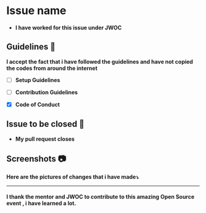 # Issue name

- **I <your name here> have worked for this issue under JWOC**


[put x to check the boxes]: <> (This is a comment, it will not be included)   
## Guidelines 🔐

**I accept the fact that i have followed the guidelines and have not copied the codes from around the internet** 
- [ ] **Setup Guidelines**
- [ ] **Contribution Guidelines**
- [x] **Code of Conduct**


## Issue to be closed 🛅

- **My pull request closes <hashtag issuenumber>**
  
  
## Screenshots 📷
  
**Here are the pictures of changes that i have made⤵**
  
<attach screenshots here>
  
  
  
---
  
#### I thank the mentor and JWOC to contribute to this amazing Open Source event , i have learned a lot.
